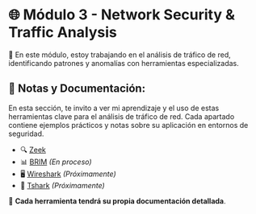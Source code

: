# 🌐 Módulo 3 - Network Security & Traffic Analysis  

🚀 En este módulo, estoy trabajando en el análisis de tráfico de red, identificando patrones y anomalías con herramientas especializadas. 


## 📂 Notas y Documentación: 
En esta sección, te invito a ver mi aprendizaje y el uso de estas herramientas clave para el análisis de tráfico de red. Cada apartado contiene ejemplos prácticos y notas sobre su aplicación en entornos de seguridad.

- 🔍 [Zeek](#)  
- 📊 [BRIM](#) *(En proceso)*  
- 🖥 [Wireshark](#) *(Próximamente)*  
- 📡 [Tshark](#) *(Próximamente)*  

🔗 **Cada herramienta tendrá su propia documentación detallada**.
